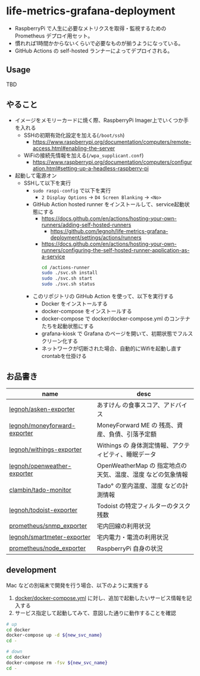 # life-metrics-grafana-deployment

- RaspberryPi で人生に必要なメトリクスを取得・監視するための Prometheus デプロイ用セット。
- 慣れれば1時間かからないくらいで必要なものが揃うようになっている。
- GitHub Actions の self-hosted ランナーによってデプロイされる。

Usage
----

TBD

やること
----

- イメージをメモリーカードに焼く際、RaspberryPi Imager上でいくつか手を入れる
  - SSHの初期有効化設定を加える(`/boot/ssh`)
    - https://www.raspberrypi.org/documentation/computers/remote-access.html#enabling-the-server
  - WiFiの接続先情報を加える(`/wpa_supplicant.conf`)
    - https://www.raspberrypi.org/documentation/computers/configuration.html#setting-up-a-headless-raspberry-pi
- 起動して電源オン
  - SSHして以下を実行
    - `sudo raspi-config` で以下を実行
      - `2 Display Options` -> `D4 Screen Blanking` -> `<No>`
    - GitHub Action hosted runner をインストールして、service起動状態にする
      - https://docs.github.com/en/actions/hosting-your-own-runners/adding-self-hosted-runners
        - https://github.com/legnoh/life-metrics-grafana-deployment/settings/actions/runners
      - https://docs.github.com/en/actions/hosting-your-own-runners/configuring-the-self-hosted-runner-application-as-a-service
        ```sh
        cd /actions-runner
        sudo ./svc.sh install
        sudo ./svc.sh start
        sudo ./svc.sh status
        ```
    - このリポジトリの GitHub Action を使って、以下を実行する
      - Docker をインストールする
      - docker-compose をインストールする
      - docker-compose で docker/docker-compose.yml のコンテナたちを起動状態にする
      - grafana-kiosk で Grafana のページを開いて、初期状態でフルスクリーン化する
      - ネットワークが切断された場合、自動的にWifiを起動し直すcrontabを仕掛ける

お品書き
----

|name|desc|
|---|---|
| [legnoh/asken-exporter](https://github.com/legnoh/asken-exporter) | あすけん の食事スコア、アドバイス |
| [legnoh/moneyforward-exporter](https://github.com/legnoh/moneyforward-exporter) | MoneyForward ME の 残高、資産、負債、引落予定額 |
| [legnoh/withings-exporter](https://github.com/legnoh/withings-exporter) | Withings の 身体測定情報、アクティビティ、睡眠データ |
| [legnoh/openweather-exporter](https://github.com/legnoh/openweather-exporter) | OpenWeatherMap の 指定地点の天気、温度、湿度 などの気象情報 |
| [clambin/tado-monitor](https://github.com/clambin/tado-exporter) | Tado° の室内温度、湿度 などの計測情報 |
| [legnoh/todoist-exporter](https://github.com/legnoh/todoist-exporter) | Todoist の特定フィルターのタスク残数 |
| [prometheus/snmp_exporter](https://github.com/prometheus/snmp_exporter) | 宅内回線の利用状況 |
| [legnoh/smartmeter-exporter](https://github.com/legnoh/smartmeter-exporter) | 宅内電力・電流の利用状況 |
| [prometheus/node_exporter](https://github.com/prometheus/node_exporter) | RaspberryPi 自身の状況 |

development
----

Mac などの別端末で開発を行う場合、以下のように実施する

1. [docker/docker-compose.yml](./docker/docker-compose.yml) に対し、追加で起動したいサービス情報を記入する
1. サービス指定して起動してみて、意図した通りに動作することを確認
  ```sh
  # up
  cd docker
  docker-compose up -d ${new_svc_name}
  cd -

  # down
  cd docker
  docker-compose rm -fsv ${new_svc_name}
  cd -
  ```
